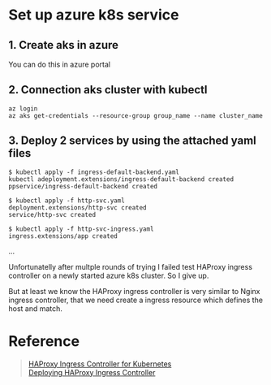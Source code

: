 # Set up azure k8s service
## 1. Create aks in azure
You can do this in azure portal

## 2. Connection aks cluster with kubectl
```
az login
az aks get-credentials --resource-group group_name --name cluster_name
```

## 3. Deploy 2 services by using the attached yaml files
```
$ kubectl apply -f ingress-default-backend.yaml 
kubectl adeployment.extensions/ingress-default-backend created
ppservice/ingress-default-backend created

$ kubectl apply -f http-svc.yaml 
deployment.extensions/http-svc created
service/http-svc created

$ kubectl apply -f http-svc-ingress.yaml
ingress.extensions/app created

```

<aside class="notice">
...

Unfortunatelly after multple rounds of trying I failed test HAProxy ingress controller on a newly started azure k8s cluster. So I give up.

But at least we know the HAProxy ingress controller is very similar to Nginx ingress controller, that we need create a ingress resource which defines the host and match.
</aside>




# Reference
>[HAProxy Ingress Controller for Kubernetes](https://www.haproxy.com/blog/haproxy_ingress_controller_for_kubernetes/)  
[Deploying HAProxy Ingress Controller](https://github.com/jcmoraisjr/haproxy-ingress/tree/master/examples/deployment)